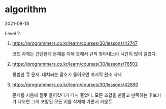 # algorithm

2021-08-18

Level 2

1. https://programmers.co.kr/learn/courses/30/lessons/42747

   코드 자체는 간단한데 문제를 이해 못해서 규칙 찾아내느라 시간이 많이 걸렸다.

2. https://programmers.co.kr/learn/courses/30/lessons/76502

   평범한 큐 문제. 대치되는 괄호가 들어오면 마지막 원소 삭제

3. https://programmers.co.kr/learn/courses/30/lessons/42890

   문제를 처음에 잘못 들어갔다가 다시 풀었다. 모든 조합을 만들고 만족하는 후보키가 나오면 그게 포함된 모든 키를 삭제해 가면서 카운트.